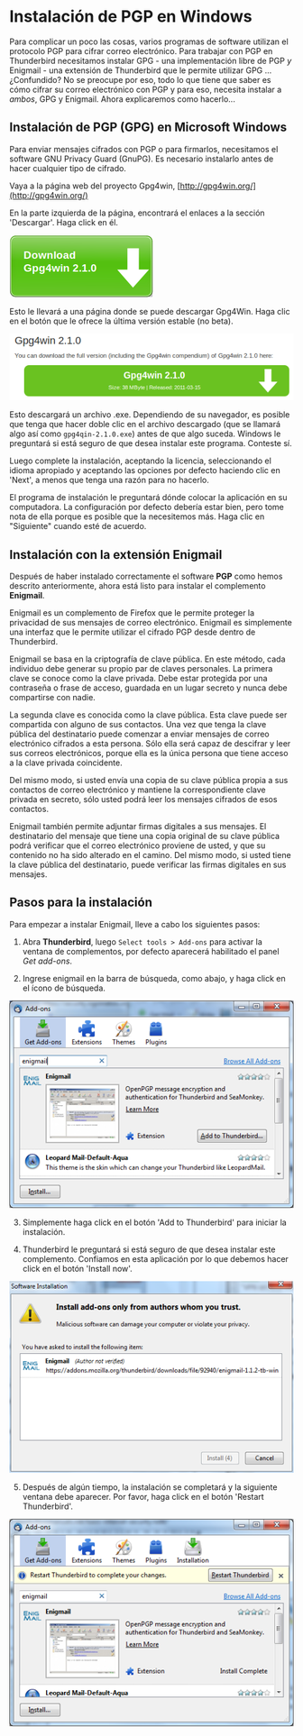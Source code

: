 Instalación de PGP en Windows
=============================

Para complicar un poco las cosas, varios programas de software utilizan el protocolo PGP para cifrar correo electrónico. Para trabajar con PGP en Thunderbird necesitamos instalar GPG - una implementación libre de PGP *y* Enigmail - una extensión de Thunderbird que le permite utilizar GPG ... ¿Confundido? No se preocupe por eso, todo lo que tiene que saber es cómo cifrar su correo electrónico con PGP y para eso, necesita instalar a *ambos*, GPG y Enigmail. Ahora explicaremos como hacerlo...

Instalación de PGP (GPG) en Microsoft Windows
--------------------------------------------

Para enviar mensajes cifrados con PGP o para firmarlos, necesitamos el software GNU Privacy Guard (GnuPG). Es necesario instalarlo antes de hacer cualquier tipo de cifrado.

Vaya a la página web del proyecto Gpg4win, [http://gpg4win.org/](http://gpg4win.org/)

En la parte izquierda de la página, encontrará el enlaces a la sección 'Descargar'. Haga click en él.

![GPG Windows](gpg_win.png)

Esto le llevará a una página donde se puede descargar Gpg4Win. Haga clic en el botón que le ofrece la última versión estable (no beta).

![GPG Windows](gpg_win_2.png)

Esto descargará un archivo .exe. Dependiendo de su navegador, es posible que tenga que hacer doble clic en el archivo descargado (que se llamará algo así como `gpg4qin-2.1.0.exe`) antes de que algo suceda. Windows le preguntará si está seguro de que desea instalar este programa. Conteste sí.

Luego complete la instalación, aceptando la licencia, seleccionando el idioma apropiado y aceptando las opciones por defecto haciendo clic en 'Next', a menos que tenga una razón para no hacerlo.

El programa de instalación le preguntará dónde colocar la aplicación en su computadora. La configuración por defecto debería estar bien, pero tome nota de ella porque es posible que la necesitemos más. Haga clic en "Siguiente" cuando esté de acuerdo.
 

Instalación con la extensión Enigmail
-------------------------------------

Después de haber instalado correctamente el software **PGP** como hemos descrito anteriormente, ahora está listo para instalar el complemento **Enigmail**.

Enigmail es un complemento de Firefox que le permite proteger la privacidad de sus mensajes de correo electrónico. Enigmail es simplemente una interfaz que le permite utilizar el cifrado PGP desde dentro de Thunderbird.

Enigmail se basa en la criptografía de clave pública. En este método, cada individuo debe generar su propio par de claves personales. La primera clave se conoce como la clave privada. Debe estar protegida por una contraseña o frase de acceso, guardada en un lugar secreto y nunca debe compartirse con nadie.

La segunda clave es conocida como la clave pública. Esta clave puede ser compartida con alguno de sus contactos. Una vez que tenga la clave pública del destinatario puede comenzar a enviar mensajes de correo electrónico cifrados a esta persona. Sólo ella será capaz de descifrar y leer sus correos electrónicos, porque ella es la única persona que tiene acceso a la clave privada coincidente.

Del mismo modo, si usted envía una copia de su clave pública propia a sus contactos de correo electrónico y mantiene la correspondiente clave privada en secreto, sólo usted podrá leer los mensajes cifrados de esos contactos.

Enigmail también permite adjuntar firmas digitales a sus mensajes. El destinatario del mensaje que tiene una copia original de su clave pública podrá verificar que el correo electrónico proviene de usted, y que su contenido no ha sido alterado en el camino. Del mismo modo, si usted tiene la clave pública del destinatario, puede verificar las firmas digitales en sus mensajes.

Pasos para la instalación
------------------

Para empezar a instalar Enigmail, lleve a cabo los siguientes pasos:

 1. Abra **Thunderbird**, luego `Select tools > Add-ons` para activar la ventana de complementos, por defecto aparecerá habilitado el panel *Get add-ons*.

 2. Ingrese enigmail en la barra de búsqueda, como abajo, y haga click en el ícono de búsqueda.

 ![Enigmail Install](enigmail_inst_1.png)

 3. Simplemente haga click en el botón 'Add to Thunderbird' para iniciar la instalación.

 4. Thunderbird le preguntará si está seguro de que desea instalar este complemento. Confiamos en esta aplicación por lo que debemos hacer click en el botón 'Install now'.

 ![Enigmail Install](enigmail_inst_2.png)

 5. Después de algún tiempo, la instalación se completará y la siguiente ventana debe aparecer. Por favor, haga click en el botón 'Restart Thunderbird'.

 ![Enigmail Install](enigmail_inst_3.png)
